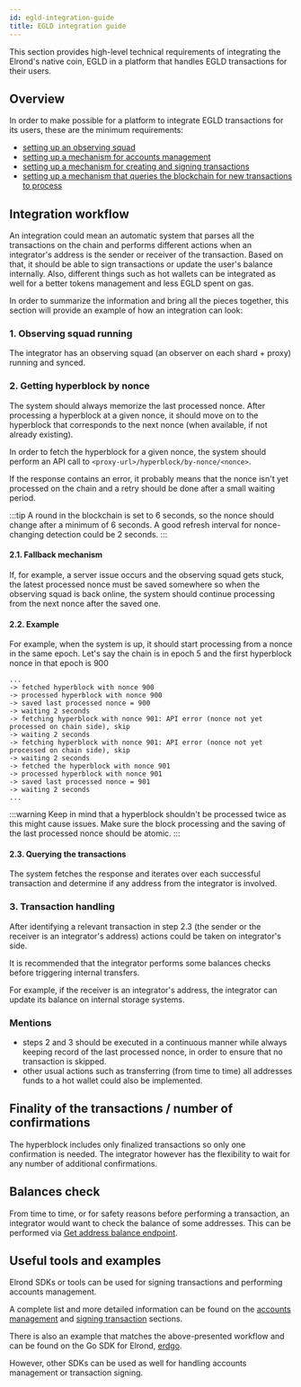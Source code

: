 ```yaml
---
id: egld-integration-guide
title: EGLD integration guide
---
```


This section provides high-level technical requirements of integrating the Elrond's native coin, EGLD in a platform that handles EGLD transactions for their users.

## Overview

In order to make possible for a platform to integrate EGLD transactions for its users, these are the minimum requirements:
- [setting up an observing squad](/integrators/observing-squad)
- [setting up a mechanism for accounts management](/integrators/accounts-management)
- [setting up a mechanism for creating and signing transactions](/integrators/creating-transactions)
- [setting up a mechanism that queries the blockchain for new transactions to process](/integrators/querying-the-blockchain/#querying-hyperblocks-and-fully-executed-transactions)

## Integration workflow

An integration could mean an automatic system that parses all the transactions on the chain and performs different 
actions when an integrator's address is the sender or receiver of the transaction. Based on that, it should be able
to sign transactions or update the user's balance internally. Also, different things such as hot wallets can be
integrated as well for a better tokens management and less EGLD spent on gas.

In order to summarize the information and bring all the pieces together, this section will provide an example of how an integration can look:

### 1. Observing squad running
The integrator has an observing squad (an observer on each shard + proxy) running and synced.

### 2. Getting hyperblock by nonce
The system should always memorize the last processed nonce. After processing a hyperblock at a given nonce, it should 
move on to the hyperblock that corresponds to the next nonce (when available, if not already existing).

In order to fetch the hyperblock for a given nonce, the system should perform an API call to `<proxy-url>/hyperblock/by-nonce/<nonce>`.

If the response contains an error, it probably means that the nonce isn't yet processed on the chain and a retry should be done after a small waiting period.

:::tip
A round in the blockchain is set to 6 seconds, so the nonce should change after a minimum of 6 seconds.
A good refresh interval for nonce-changing detection could be 2 seconds.
:::

#### 2.1. Fallback mechanism
If, for example, a server issue occurs and the observing squad gets stuck, the latest processed nonce must be saved
somewhere so when the observing squad is back online, the system should continue processing from the next nonce after the saved one.

#### 2.2. Example

For example, when the system is up, it should start processing from a nonce in the same epoch. Let's say the chain is in epoch
5 and the first hyperblock nonce in that epoch is 900
```
...
-> fetched hyperblock with nonce 900
-> processed hyperblock with nonce 900
-> saved last processed nonce = 900
-> waiting 2 seconds
-> fetching hyperblock with nonce 901: API error (nonce not yet processed on chain side), skip
-> waiting 2 seconds
-> fetching hyperblock with nonce 901: API error (nonce not yet processed on chain side), skip
-> waiting 2 seconds
-> fetched the hyperblock with nonce 901
-> processed hyperblock with nonce 901
-> saved last processed nonce = 901
-> waiting 2 seconds
...
```

:::warning
Keep in mind that a hyperblock shouldn't be processed twice as this might cause issues. 
Make sure the block processing and the saving of the last processed nonce should be atomic.
:::

#### 2.3. Querying the transactions

The system fetches the response and iterates over each successful transaction and determine if any address from the integrator is involved.

### 3. Transaction handling

After identifying a relevant transaction in step 2.3 (the sender or the receiver is an integrator's address) actions could be taken on integrator's side.

It is recommended that the integrator performs some balances checks before triggering internal transfers.

For example, if the receiver is an integrator's address, the integrator can update its balance on internal storage systems.

### Mentions

- steps 2 and 3 should be executed in a continuous manner while always keeping record of the last processed nonce, in order to ensure
that no transaction is skipped.
- other usual actions such as transferring (from time to time) all addresses funds to a hot wallet could also be implemented.

## Finality of the transactions / number of confirmations

The hyperblock includes only finalized transactions so only one confirmation is needed. The integrator however has the flexibility to wait for any number of additional confirmations.

## Balances check

From time to time, or for safety reasons before performing a transaction, an integrator would want to check the balance of some 
addresses. This can be performed via [Get address balance endpoint](/sdk-and-tools/rest-api/addresses#get-address-balance).

## Useful tools and examples

Elrond SDKs or tools can be used for signing transactions and performing accounts management. 

A complete list and more detailed information can be found on the [accounts management](/integrators/accounts-management) and 
[signing transaction](/integrators/creating-transactions) sections.

There is also an example that matches the above-presented workflow and can be found on the Go SDK for Elrond, [erdgo](https://github.com/ElrondNetwork/elrond-sdk-erdgo/tree/main/examples/examplesFlowWalletTracker).

However, other SDKs can be used as well for handling accounts management or transaction signing.
